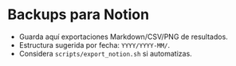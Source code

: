 # Backups para Notion

- Guarda aquí exportaciones Markdown/CSV/PNG de resultados.
- Estructura sugerida por fecha: `YYYY/YYYY-MM/`.
- Considera `scripts/export_notion.sh` si automatizas.
